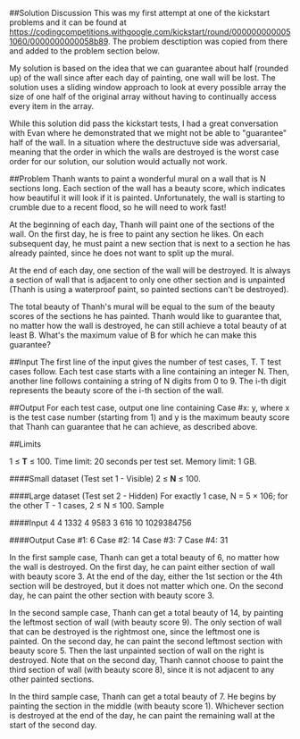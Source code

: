 ##Solution Discussion
This was my first attempt at one of the kickstart problems and it can be found at https://codingcompetitions.withgoogle.com/kickstart/round/0000000000051060/0000000000058b89. The problem desctiption was copied from there and added to the problem section below.

My solution is based on the idea that we can guarantee about half (rounded up) of the wall since after each day of painting, one wall will be lost. The solution uses a sliding window approach to look at every possible array the size of one half of the original array without having to continually access every item in the array.

While this solution did pass the kickstart tests, I had a great conversation with Evan where he demonstrated that we might not be able to "guarantee" half of the wall. In a situation where the destructuve side was adversarial, meaning that the order in which the walls are destroyed is the worst case order for our solution, our solution would actually not work. 

##Problem
Thanh wants to paint a wonderful mural on a wall that is N sections long. Each section of the wall has a beauty score, which indicates how beautiful it will look if it is painted. Unfortunately, the wall is starting to crumble due to a recent flood, so he will need to work fast!

At the beginning of each day, Thanh will paint one of the sections of the wall. On the first day, he is free to paint any section he likes. On each subsequent day, he must paint a new section that is next to a section he has already painted, since he does not want to split up the mural.

At the end of each day, one section of the wall will be destroyed. It is always a section of wall that is adjacent to only one other section and is unpainted (Thanh is using a waterproof paint, so painted sections can't be destroyed).

The total beauty of Thanh's mural will be equal to the sum of the beauty scores of the sections he has painted. Thanh would like to guarantee that, no matter how the wall is destroyed, he can still achieve a total beauty of at least B. What's the maximum value of B for which he can make this guarantee?

##Input
The first line of the input gives the number of test cases, T. T test cases follow. Each test case starts with a line containing an integer N. Then, another line follows containing a string of N digits from 0 to 9. The i-th digit represents the beauty score of the i-th section of the wall.

##Output
For each test case, output one line containing Case #x: y, where x is the test case number (starting from 1) and y is the maximum beauty score that Thanh can guarantee that he can achieve, as described above.

##Limits

1 ≤ **T** ≤ 100.
Time limit: 20 seconds per test set.
Memory limit: 1 GB.

####Small dataset (Test set 1 - Visible)
2 ≤ **N** ≤ 100.

####Large dataset (Test set 2 - Hidden)
For exactly 1 case, N = 5 × 106; for the other T - 1 cases, 2 ≤ N ≤ 100.
Sample

####Input
4
4
1332
4
9583
3
616
10
1029384756

####Output 
Case #1: 6
Case #2: 14
Case #3: 7
Case #4: 31

In the first sample case, Thanh can get a total beauty of 6, no matter how the wall is destroyed. On the first day, he can paint either section of wall with beauty score 3. At the end of the day, either the 1st section or the 4th section will be destroyed, but it does not matter which one. On the second day, he can paint the other section with beauty score 3.

In the second sample case, Thanh can get a total beauty of 14, by painting the leftmost section of wall (with beauty score 9). The only section of wall that can be destroyed is the rightmost one, since the leftmost one is painted. On the second day, he can paint the second leftmost section with beauty score 5. Then the last unpainted section of wall on the right is destroyed. Note that on the second day, Thanh cannot choose to paint the third section of wall (with beauty score 8), since it is not adjacent to any other painted sections.

In the third sample case, Thanh can get a total beauty of 7. He begins by painting the section in the middle (with beauty score 1). Whichever section is destroyed at the end of the day, he can paint the remaining wall at the start of the second day.
